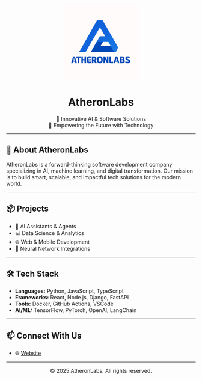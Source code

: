 <p align="center">
  <img src="https://github.com/AtheronLabs/.github/blob/main/logo.png" alt="AtheronLabs Logo" width="200"/>
</p>

<h1 align="center">AtheronLabs</h1>

<p align="center">
  🚀 Innovative AI & Software Solutions <br/>
  🤖 Empowering the Future with Technology <br/>
</p>

---

## 🧠 About AtheronLabs

AtheronLabs is a forward-thinking software development company specializing in AI, machine learning, and digital transformation. Our mission is to build smart, scalable, and impactful tech solutions for the modern world.

---

## 📦 Projects

- 🤖 AI Assistants & Agents
- 📊 Data Science & Analytics
- 🌐 Web & Mobile Development
- 🧠 Neural Network Integrations

---

## 🛠️ Tech Stack

- **Languages:** Python, JavaScript, TypeScript
- **Frameworks:** React, Node.js, Django, FastAPI
- **Tools:** Docker, GitHub Actions, VSCode
- **AI/ML:** TensorFlow, PyTorch, OpenAI, LangChain

---

## 📫 Connect With Us

- 🌐 [Website](https://atheronlabs.com)

---

<p align="center">© 2025 AtheronLabs. All rights reserved.</p>
